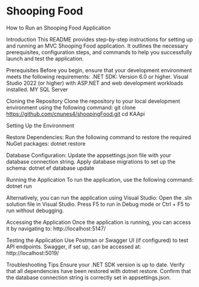 # Shooping Food


How to Run an Shooping Food Application

Introduction
This README provides step-by-step instructions for setting up and running an MVC Shooping Food application. It outlines the necessary prerequisites, configuration steps, and commands to help you successfully launch and test the application.



Prerequisites
Before you begin, ensure that your development environment meets the following requirements:
.NET SDK: Version 6.0 or higher. 
Visual Studio 2022 (or higher) with ASP.NET and web development workloads installed.
MY SQL Server




Cloning the Repository
Clone the repository to your local development environment using the following command:
git clone https://github.com/cnunes4/shoopingFood.git
cd KAApi




Setting Up the Environment

Restore Dependencies:
Run the following command to restore the required NuGet packages:
dotnet restore

Database Configuration:
Update the appsettings.json file with your database connection string.
Apply database migrations to set up the schema:
dotnet ef database update


Running the Application
To run the application, use the following command:
dotnet run

Alternatively, you can run the application using Visual Studio:
Open the .sln solution file in Visual Studio.
Press F5 to run in Debug mode or Ctrl + F5 to run without debugging.



Accessing the Application
Once the application is running, you can access it by navigating to:
http://localhost:5147/




Testing the Application
Use Postman or Swagger UI (if configured) to test API endpoints.
Swagger, if set up, can be accessed at:
http://localhost:5019/



Troubleshooting Tips
Ensure your .NET SDK version is up to date.
Verify that all dependencies have been restored with dotnet restore.
Confirm that the database connection string is correctly set in appsettings.json.
